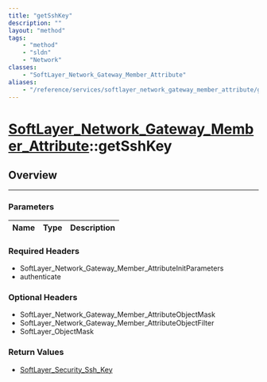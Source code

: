 ```yaml
---
title: "getSshKey"
description: ""
layout: "method"
tags:
    - "method"
    - "sldn"
    - "Network"
classes:
    - "SoftLayer_Network_Gateway_Member_Attribute"
aliases:
    - "/reference/services/softlayer_network_gateway_member_attribute/getSshKey"
---
```

# [SoftLayer_Network_Gateway_Member_Attribute](/reference/services/SoftLayer_Network_Gateway_Member_Attribute)::getSshKey





## Overview 


-----

### Parameters 
|Name | Type | Description |
| --- | --- | --- |


### Required Headers
* SoftLayer_Network_Gateway_Member_AttributeInitParameters
* authenticate


### Optional Headers
* SoftLayer_Network_Gateway_Member_AttributeObjectMask
* SoftLayer_Network_Gateway_Member_AttributeObjectFilter
* SoftLayer_ObjectMask

### Return Values
* <a href='/reference/datatypes/SoftLayer_Security_Ssh_Key'>SoftLayer_Security_Ssh_Key </a>




